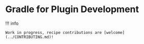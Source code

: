 # Gradle for Plugin Development

!!! info

    Work in progress, recipe contributions are [welcome](../CONTRIBUTING.md)!
